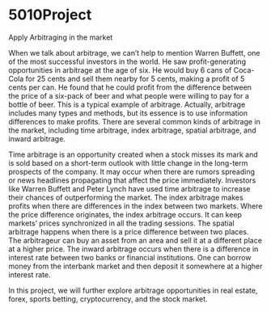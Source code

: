 # 5010Project
Apply Arbitraging in the market

When we talk about arbitrage, we can’t help to mention Warren Buffett, one of the most
successful investors in the world. He saw profit-generating opportunities in arbitrage at the age
of six. He would buy 6 cans of Coca-Cola for 25 cents and sell them nearby for 5 cents, making a
profit of 5 cents per can. He found that he could profit from the difference between the price of a
six-pack of beer and what people were willing to pay for a bottle of beer. This is a typical
example of arbitrage. Actually, arbitrage includes many types and methods, but its essence is to
use information differences to make profits. There are several common kinds of arbitrage in the
market, including time arbitrage, index arbitrage, spatial arbitrage, and inward arbitrage.

Time arbitrage is an opportunity created when a stock misses its mark and is sold based
on a short-term outlook with little change in the long-term prospects of the company. It may
occur when there are rumors spreading or news headlines propagating that affect the price
immediately. Investors like Warren Buffett and Peter Lynch have used time arbitrage to increase
their chances of outperforming the market. The index arbitrage makes profits when there are
differences in the index between two markets. Where the price difference originates, the index
arbitrage occurs. It can keep markets’ prices synchronized in all the trading sessions. The spatial
arbitrage happens when there is a price difference between two places. The arbitrageur can buy
an asset from an area and sell it at a different place at a higher price. The inward arbitrage occurs
when there is a difference in interest rate between two banks or financial institutions. One can
borrow money from the interbank market and then deposit it somewhere at a higher interest rate.

In this project, we will further explore arbitrage opportunities in real estate, forex, sports
betting, cryptocurrency, and the stock market.
